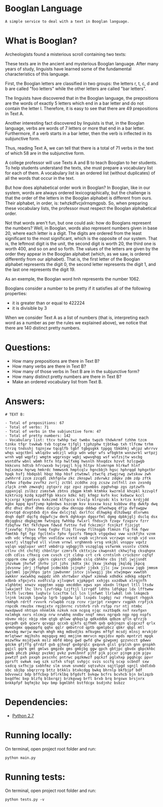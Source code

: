 # Booglan Language

```
A simple service to deal with a text in Booglan language.
```

# What is Booglan?
Archeologists found a misterious scroll containing two texts:

These texts are in the ancient and mysterious Booglan language. After many years of study, linguists have learned some of the fundamental characteristics of this language.

First, the Booglan letters are classified in two groups: the letters r, t, c, d and b are called "foo letters" while the other letters are called "bar letters".

The linguists have discovered that in the Booglan language, the prepositions are the words of exactly 5 letters which end in a bar letter and do not contain the letter l. Therefore, it is easy to see that there are 49 prepositions in Text A.

Another interesting fact discovered by linguists is that, in the Booglan language, verbs are words of 7 letters or more that end in a bar letter. Furthermore, if a verb starts in a bar letter, then the verb is inflected in its subjunctive form.

Thus, reading Text A, we can tell that there is a total of 71 verbs in the text of which 58 are in the subjunctive form.

A college professor will use Texts A and B to teach Booglan to her students. To help students understand the texts, she must prepare a vocabulary list for each of them. A vocabulary list is an ordered list (without duplicates) of all the words that occur in the text.

But how does alphabetical order work in Booglan? In Booglan, like in our system, words are always ordered lexicographically, but the challenge is that the order of the letters in the Booglan alphabet is different from ours. Their alphabet, in order, is: twhzkdfvcjxlrnqmgpsb. So, when preparing these vocabulary lists, the professor must respect the Booglan alphabetical order.

Not that words aren't fun, but one could ask: how do Booglans represent the numbers? Well, in Booglan, words also represent numbers given in base 20, where each letter is a digit. The digits are ordered from the least significant to the most significant, which is the opposite of our system. That is, the leftmost digit is the unit, the second digit is worth 20, the third one is worth 400, and so on and so forth. The values of the letters are given by the order they appear in the Booglan alphabet (which, as we saw, is ordered differently from our alphabet). That is, the first letter of the Booglan alphabet represents the digit 0, the second letter represents the digit 1, and the last one represents the digit 19.

As an exemple, the Booglan word hnh represents the number 1062.

Booglans consider a number to be pretty if it satisfies all of the following properties:

- it is greater than or equal to 422224
- it is divisible by 3

When we consider Text A as a list of numbers (that is, interpreting each word as a number as per the rules we explained above), we notice that there are 140 distinct pretty numbers.


# Questions:
- How many prepositions are there in Text B?
- How many verbs are there in Text B?
- How many of those verbs in Text B are in the subjunctive form?
- How many distinct pretty numbers are there in Text B?
- Make an ordered vocabulary list from Text B.


# Answers:
```
# TEXT B:

- Total of prepositions: 67
- Total of verbs: 71
- Total of verbs in the subjunctive form: 47
- Total of pretty numbers: 142
- Vocabulary list: ttcv twhhp twz twmbx twpzb thdwkrmf tzhhm tzcm tznkx tfgr tvwkwb tvb tcgtxw tjfglj tjphzphw tjbtkwp txh tlfcmw trhm trrzq tndsshj tqznjxw tqcglfb tgbf tgbgsgkk tppgq tbkbhkj whjpz whrrvv whqs wzgctbnl wklqzbv wdczjl wdcp wdn wdqr wfs wfbgktm wxnzwrkl wrtpzj wrnh wqd wqpfzj wmgtm wggrxsgv wgbj wpwvqhqg wsf wsfzsjtw wscbg wsntdfw wbnl wbmh htfx htp hwlfxmg hwsnlh hhxqdzx hzvvt hzlcgwgb hkkcvns hdtsb hfrcwxxb hvjrpqjl hjq hltpv hlvmrnpm hlrkwf hlnf hqlxsmzw hqrwq hmkrdc hmmwsnk hmptcqlv hgncbbjh hgsc hphrqqd hphgxtbr hpqk hsfj hbdqsbl hbqz hbp hbsf ztwtmwl ztwcfq ztwgjrwg zwtskvw zwh zwhhrrd zzcm zzcgdl zkhfqnlw zkc zknspwl zdvrwkz zdqkv zdm zdp zftk zfdwv zfqvbw zvvfkz zvrlj zctbl zcddhx zcg zcszw zxtfnll zxn zxsndg zlpjk zrmh zmwxqhj zgtqxrz zgz zgvz zgvmbbs zgqhvhqp zgs zptzwfh zppxnjql zslbzz zsmstwk zbtns zbgpm ktmh ktmhkx kwzrmld khcpkl kzzvplf kzktrvzg kzdq kzpdffgb kkscv kdkc kdj kfmgz kvfn kvc kvbwcw kccl kjcxrgz kjgmtxvs kxkczmd klfqccx klvslp klrqzsdc kls krtzx krdjjdd kgbx kppq kpsfjvmp kpbnbws kszcqm ksv ksxxsw kssz ksbbvw dtg dwkfp dwq dhz dhvz dhxf dhms dzxjcp dkw dknspp dddwp dfwxhwpq dfjp dvfswgpw dcvvtqd dcvgtdxb djn dxw dxlcjtql dxrlfcc dlhwpkg dlhzbwqz dlvrwms dnqh dqdf dqcfq dqgwfcjw dmrk dghkxgn dgqsrfml dgmg dpbkjglj dsclq dsx dbjqgbsz dbgkqjmm fwtngzq fwhhbp fwlxrl fhdsvjh fzxqv fzxgsrv fzrr fzbqfvw fkt fkfchpvm fdwsd fvttnv fvd fckczmjr fcnjkzf fjzcjgt fjxvwfqc fjbvx fxmq fxghv flzq flvvqw fllhsgpb flmnzn flg fnk fqwv fmmtkb fgt fgz fgcltmlv fphv fpzzfs fbmgck vtgqxbwz vww vzckfjhx vznm vdh vdc vfmcgq vfbn vvdldzw vvxtd vvpb vcjhrxxk vcrzwgn vcrqb vjd vxx vxxsfj vltqgfvd vll vlnvm vrnwl vrghmnnb vrsg vnkjbl vnsppv vqxtz vqlqn vqqlvpxr vmtf vmbdrcp vgbgpjth vszqglqq vsfwrmk vssnlv ctkhk ctlnv cht chcfdj chbnltpr czmrsfk ckttxjzw ckwpnskt ckhwjfsg cksqhgnx cdh cdlss cfhxcg cvm cvsch cjt cldnp crt crk crntslnh crscbznr cqfqf cqpprm cmw cgk cgkrn cgksrct cgbbdm cslq cbhkhv cbs jtdl jwjjsndt jhzvkwm jhvfwf jhrhv jzt jzhs jkdtx jkc jkxw jkxhqq jkqldq jkpcq jdvsnnw jdrj jfhphpd jcdmckbb jcjnphr jjdxk jjlc jxw jxvxxw jqgb jmmsm jgzlmml jgvjhhps jptn jpwbvnmr jstcv jslwxgjj jbx xtwjmqwv xwwtbh xwkknr xwcwkhq xwppdz xhh xhrtwbxr xhpwf xzmnwb xdhdkx xdkkg xdgxft xdbnb xfgxjvts xvdfcslp xjlvqmvt xjpkpgxt xxhjgs xxzdbwk xlrqjnfh xlghbtmj xnwzv xqqgtmn xqqp xmcddbn xgws xpn xbxdn ltkpxt ltll ltsdw lwkxjmtf lhc lhrs lzvfrbkp lzjftjl lzrrgdf ldths ldfqkpz ldx lfftwmw lfcfh lvcrbms lvqhvlv lcxcftm lcl lcn ljnfwmt llrlwkdl lnh lnkqmcb lnjnk lmzzqk lgvwlp lgrb lgqpdw lpl lsxpds lsgdgj rwz rhngpzt rhggsk rkmhph rdrtf rvvvrk rvlwpbb rczp rcnv rjprjpt rxngmrv rxgpkh rrpfjck rnpcdk rmvzbx rmvgjxtv rgjbnrnc rstnhrb rsh rsfpp rsr ntj ntmbc nwxdpwvd nhtspn nhnmlkk nzkvk ncm ncgsq njqc nxztbqdk nxf nxvfgxn nxlmhgk nxrs nlcmcp nrw nrwbhq nndbv nnqf nmvs ngrqxb ngp npg nspfs nbvmv nbjc nbjp nbm qtgb qhlww qhbqslp qdkxddbk qdbzm qfln qfrzjb qvcpdh qvb qcwrv qcvqgz qccxb qjkfs qjfhmh qxb qxbjnqzn qlcgcxzf qrlx qnmdxgmx qqwpppfq qqhx qqlr qmbvtrcd qptb qpmlpbcz qbkr qbpl mtl mwvxbg mwrjw mwrqh mhgh mkg mdbvdjks mfkvgms mffgf mcsdj mlnsj mrvkjdr mrlqtwwr mqjhshs mqsgqvg mmj mmjjnm mmrvcn mgsjdsv mpds mpntrzt mpgk mszwfkw msjdjwxk mslz mbfd mbng gwd gwfd ghw gzwgxmj gzzvncct gdwwv gdckm gfjffg gfrdzf gvb gjhxqf gxdgrqlc gxqvvk glsl grplsh gnn gnspkh gqjcl gqrk gmt gmlws gmgzdx gms gmbjbg ggw gpch gbtjpc gbvdx gbpckhbc pwmb phczb pkkqz pvzkmj pvkz pvmlbnnf pjhf pjk pjcxr pjngm pjm pjpv pxwtzf pxh pxxph pxscnhc pntrwc pqzkmwzf pqckzf pglxhxp pgqhcgc ppvr pprsft swkwk swg szk szfxh sfsgt svhpjc svzs sccfq scxp scbndf sxw sxdcq sxfhcjp sxbhfmz slm snvm snvmdz sqtsvhzx sqjtlpgd sgnjl sbdldxb sbc sbjbp sbqrzrrg bttz btkkls btxkcdgg bwkq bhrnlp bkfbjpf bdf bdvvvwcz bdp bffcbxp bflrklbq bfgdsft bvkqw bcfrs bcvhcb bjn bxlzqzb bxqdfmc bxp blzfq blbxrqzj brzkgvwg brfl brxb brq brgswx brsjxrx bnkkpfpf bqfmjbz bqv bmp bgmlbht bstfdcgx bsdjnhz bsbzz
```


# Dependencies:
- [Python 2.7](https://wiki.python.org/moin/BeginnersGuide/Download)


# Running locally:

On terminal, open project root folder and run:

```
python main.py
```


# Running tests:

On terminal, open project root folder and run:

```
python tests.py -v
```
